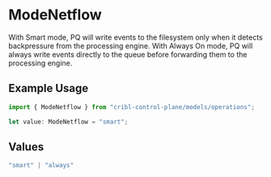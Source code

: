 # ModeNetflow

With Smart mode, PQ will write events to the filesystem only when it detects backpressure from the processing engine. With Always On mode, PQ will always write events directly to the queue before forwarding them to the processing engine.

## Example Usage

```typescript
import { ModeNetflow } from "cribl-control-plane/models/operations";

let value: ModeNetflow = "smart";
```

## Values

```typescript
"smart" | "always"
```